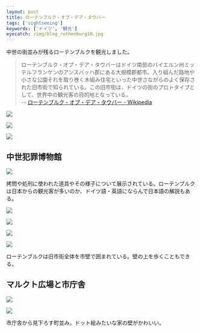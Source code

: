 ```yaml
---
layout: post
title: ローテンブルク・オプ・デア・タウバー
tags: ['sightseeing']
keywords: ['ドイツ', '観光']
eyecatch: /img/blog_rothenburg10.jpg
---
```


中世の街並みが残るローテンブルクを観光しました。

> ローテンブルク・オプ・デア・タウバーはドイツ南部のバイエルン州ミッテルフランケンのアンスバッハ郡にある大規模郡都市。入り組んだ路地や小さな公園それを取り巻く木組み住宅といった中世さながらのよく保存された旧市街で知られている。この旧市街は、ドイツの街のプロトタイプとして、世界中の観光客の目的地となっている。 <br/> -- [ローテンブルク・オプ・デア・タウバー - Wikipedia](https://ja.wikipedia.org/wiki/%E3%83%AD%E3%83%BC%E3%83%86%E3%83%B3%E3%83%96%E3%83%AB%E3%82%AF%E3%83%BB%E3%82%AA%E3%83%97%E3%83%BB%E3%83%87%E3%82%A2%E3%83%BB%E3%82%BF%E3%82%A6%E3%83%90%E3%83%BC)

![ ](/img/blog_rothenburg01.jpg)

![ ](/img/blog_rothenburg02.jpg)

![ ](/img/blog_rothenburg03.jpg)

## 中世犯罪博物館

![ ](/img/blog_rothenburg04.jpg)

拷問や処刑に使われた道具やその様子について展示されている。ローテンブルクは日本からの観光客が多いのか、ドイツ語・英語にならんで日本語の解説もある。

![ ](/img/blog_rothenburg05.jpg)

![ ](/img/blog_rothenburg06.jpg)

![ ](/img/blog_rothenburg07.jpg)

![ ](/img/blog_rothenburg08.jpg)

ローテンブルクは旧市街全体を市壁で囲まれている。壁の上を歩くこともできる。

## マルクト広場と市庁舎

![ ](/img/blog_rothenburg09.jpg)

![ ](/img/blog_rothenburg10.jpg)

市庁舎から見下ろす町並み。ドット絵みたいな家の壁がかわいい。